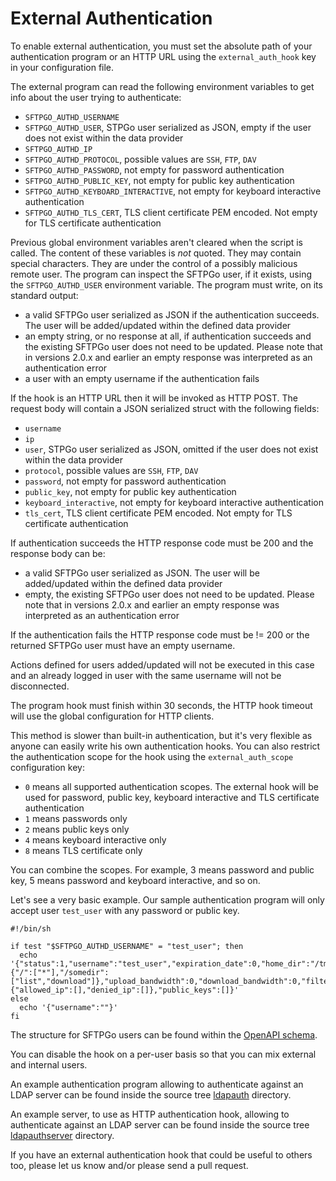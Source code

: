 # External Authentication

To enable external authentication, you must set the absolute path of your authentication program or an HTTP URL using the `external_auth_hook` key in your configuration file.

The external program can read the following environment variables to get info about the user trying to authenticate:

- `SFTPGO_AUTHD_USERNAME`
- `SFTPGO_AUTHD_USER`, STPGo user serialized as JSON, empty if the user does not exist within the data provider
- `SFTPGO_AUTHD_IP`
- `SFTPGO_AUTHD_PROTOCOL`, possible values are `SSH`, `FTP`, `DAV`
- `SFTPGO_AUTHD_PASSWORD`, not empty for password authentication
- `SFTPGO_AUTHD_PUBLIC_KEY`, not empty for public key authentication
- `SFTPGO_AUTHD_KEYBOARD_INTERACTIVE`, not empty for keyboard interactive authentication
- `SFTPGO_AUTHD_TLS_CERT`, TLS client certificate PEM encoded. Not empty for TLS certificate authentication

Previous global environment variables aren't cleared when the script is called. The content of these variables is _not_ quoted. They may contain special characters. They are under the control of a possibly malicious remote user.
The program can inspect the SFTPGo user, if it exists, using the `SFTPGO_AUTHD_USER` environment variable.
The program must write, on its standard output:

- a valid SFTPGo user serialized as JSON if the authentication succeeds. The user will be added/updated within the defined data provider
- an empty string, or no response at all, if authentication succeeds and the existing SFTPGo user does not need to be updated. Please note that in versions 2.0.x and earlier an empty response was interpreted as an authentication error
- a user with an empty username if the authentication fails

If the hook is an HTTP URL then it will be invoked as HTTP POST. The request body will contain a JSON serialized struct with the following fields:

- `username`
- `ip`
- `user`, STPGo user serialized as JSON, omitted if the user does not exist within the data provider
- `protocol`, possible values are `SSH`, `FTP`, `DAV`
- `password`, not empty for password authentication
- `public_key`, not empty for public key authentication
- `keyboard_interactive`, not empty for keyboard interactive authentication
- `tls_cert`, TLS client certificate PEM encoded. Not empty for TLS certificate authentication

If authentication succeeds the HTTP response code must be 200 and the response body can be:

- a valid SFTPGo user serialized as JSON. The user will be added/updated within the defined data provider
- empty, the existing SFTPGo user does not need to be updated. Please note that in versions 2.0.x and earlier an empty response was interpreted as an authentication error

If the authentication fails the HTTP response code must be != 200 or the returned SFTPGo user must have an empty username.

Actions defined for users added/updated will not be executed in this case and an already logged in user with the same username will not be disconnected.

The program hook must finish within 30 seconds, the HTTP hook timeout will use the global configuration for HTTP clients.

This method is slower than built-in authentication, but it's very flexible as anyone can easily write his own authentication hooks.
You can also restrict the authentication scope for the hook using the `external_auth_scope` configuration key:

- `0` means all supported authentication scopes. The external hook will be used for password, public key, keyboard interactive and TLS certificate authentication
- `1` means passwords only
- `2` means public keys only
- `4` means keyboard interactive only
- `8` means TLS certificate only

You can combine the scopes. For example, 3 means password and public key, 5 means password and keyboard interactive, and so on.

Let's see a very basic example. Our sample authentication program will only accept user `test_user` with any password or public key.

```shell
#!/bin/sh

if test "$SFTPGO_AUTHD_USERNAME" = "test_user"; then
  echo '{"status":1,"username":"test_user","expiration_date":0,"home_dir":"/tmp/test_user","uid":0,"gid":0,"max_sessions":0,"quota_size":0,"quota_files":100000,"permissions":{"/":["*"],"/somedir":["list","download"]},"upload_bandwidth":0,"download_bandwidth":0,"filters":{"allowed_ip":[],"denied_ip":[]},"public_keys":[]}'
else
  echo '{"username":""}'
fi
```

The structure for SFTPGo users can be found within the [OpenAPI schema](../httpd/schema/openapi.yaml).

You can disable the hook on a per-user basis so that you can mix external and internal users.

An example authentication program allowing to authenticate against an LDAP server can be found inside the source tree [ldapauth](../examples/ldapauth) directory.

An example server, to use as HTTP authentication hook, allowing to authenticate against an LDAP server can be found inside the source tree [ldapauthserver](../examples/ldapauthserver) directory.

If you have an external authentication hook that could be useful to others too, please let us know and/or please send a pull request.
